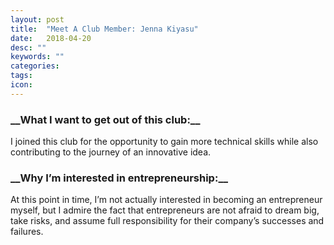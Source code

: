 ```yaml
---
layout: post
title:  "Meet A Club Member: Jenna Kiyasu"
date:   2018-04-20
desc: ""
keywords: ""
categories:
tags:
icon:
---
```


<h3>__What I want to get out of this club:__</h3>
I joined this club for the opportunity to gain more technical skills while also
contributing to the journey of an innovative idea. 


<h3>__Why I’m interested in entrepreneurship:__</h3>
At this point in time, I’m not actually interested in becoming an entrepreneur myself,
but I admire the fact that entrepreneurs are not afraid to dream big, take risks,
and assume full responsibility for their company’s successes and failures.  
